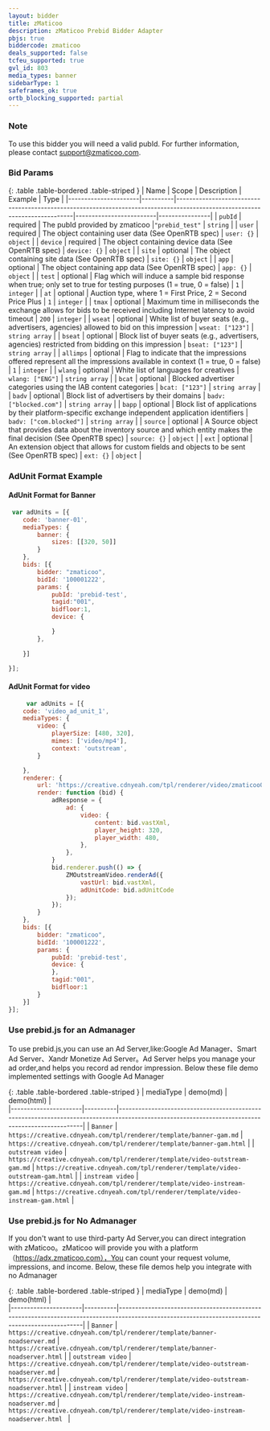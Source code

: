 ```yaml
---
layout: bidder
title: zMaticoo
description: zMaticoo Prebid Bidder Adapter
pbjs: true
biddercode: zmaticoo
deals_supported: false
tcfeu_supported: true
gvl_id: 803
media_types: banner
sidebarType: 1
safeframes_ok: true
ortb_blocking_supported: partial
---
```


### Note

To use this bidder you will need a valid pubId. For further information, please contact <support@zmaticoo.com>.

### Bid Params

{: .table .table-bordered .table-striped }
| Name                 | Scope    | Description                                                                                                                | Example                 | Type           |
|----------------------|----------|----------------------------------------------------------------------------------------------------------------------------|-------------------------|----------------|
| `pubId`              | required | The pubId provided by zmaticoo                                                                                             |`"prebid_test"`          | `string`       |
| `user`               | required | The object containing user data (See OpenRTB spec)                                                                         | `user: {}`              | `object`       |
| `device`             | required | The object containing device data (See OpenRTB spec)                                                                       | `device: {}`            | `object`       |
| `site`               | optional | The object containing site data (See OpenRTB spec)                                                                         | `site: {}`              | `object`       |
| `app`                | optional | The object containing app data (See OpenRTB spec)                                                                          | `app: {}`               | `object`       |
| `test`               | optional | Flag which will induce a sample bid response when true; only set to true for testing purposes (1 = true, 0 = false)        | `1`                     | `integer`      |
| `at`                 | optional | Auction type, where 1 = First Price, 2 = Second Price Plus                                                                 | `1`                     | `integer`      |
| `tmax`               | optional | Maximum time in milliseconds the exchange allows for bids to be received including Internet latency to avoid timeout       | `200`                   | `integer`      |
| `wseat`              | optional | White list of buyer seats (e.g., advertisers, agencies) allowed to bid on this impression                                  | `wseat: ["123"]`        | `string array` |
| `bseat`              | optional | Block list of buyer seats (e.g., advertisers, agencies) restricted from bidding on this impression                         | `bseat: ["123"]`        | `string array` |
| `allimps`            | optional | Flag to indicate that the impressions offered represent all the impressions available in context (1 = true, 0 = false)     | `1`                     | `integer`      |
| `wlang`              | optional | White list of languages for creatives                                                                                      | `wlang: ["ENG"]`        | `string array` |
| `bcat`               | optional | Blocked advertiser categories using the IAB content categories                                                             | `bcat: ["123"]`         | `string array` |
| `badv`               | optional | Block list of advertisers by their domains                                                                                 | `badv: ["blocked.com"]` | `string array` |
| `bapp`               | optional | Block list of applications by their platform-specific exchange independent application identifiers                         | `badv: ["com.blocked"]` | `string array` |
| `source`             | optional | A Source object that provides data about the inventory source and which entity makes the final decision (See OpenRTB spec) | `source: {}`            | `object`       |
| `ext`                | optional | An extension object that allows for custom fields and objects to be sent  (See OpenRTB spec)                               | `ext: {}`               | `object`       |

### AdUnit Format Example
#### AdUnit Format for Banner

```javascript
 var adUnits = [{
    code: 'banner-01',
    mediaTypes: {
        banner: {
            sizes: [[320, 50]]
        }
    },
    bids: [{
        bidder: "zmaticoo",
        bidId: '100001222',
        params: {
            pubId: 'prebid-test',
            tagid:"001",
            bidfloor:1,
            device: {

            }
        },
     
    }]

}];
```

#### AdUnit Format for video

```javascript
     var adUnits = [{
    code: 'video_ad_unit_1',
    mediaTypes: {
        video: {
            playerSize: [480, 320],
            mimes: ['video/mp4'],
            context: 'outstream',
        }

    },
    renderer: {
        url: 'https://creative.cdnyeah.com/tpl/renderer/video/zmaticooOutsteam.js',
        render: function (bid) {
            adResponse = {
                ad: {
                    video: {
                        content: bid.vastXml,
                        player_height: 320,
                        player_width: 480,
                    },
                },
            }
            bid.renderer.push(() => {
                ZMOutstreamVideo.renderAd({
                    vastUrl: bid.vastXml,
                    adUnitCode: bid.adUnitCode
                });
            });
        }
    },
    bids: [{
        bidder: "zmaticoo",
        bidId: '100001222',
        params: {
            pubId: 'prebid-test',
            device: {
            },
            tagid:"001",
            bidfloor:1
        }
    }]
}];
```

### Use prebid.js for an Admanager
   To use prebid.js,you can use an Ad Server,like:Google Ad Manager、Smart Ad Server、Xandr Monetize Ad Server。Ad Server helps you manage your ad order,and helps you record  ad rendor impression.
   Below these file demo implemented settings with Google Ad Manager

   {: .table .table-bordered .table-striped }
   | mediaType            | demo(md)  | demo(html)                        |                                                                                       
   |----------------------|----------|-------------------------------------------------------------------------------------------------------------------------------------------------|
   | `Banner`             | `https://creative.cdnyeah.com/tpl/renderer/template/banner-gam.md` | `https://creative.cdnyeah.com/tpl/renderer/template/banner-gam.html`          |
   | `outstream video`    | `https://creative.cdnyeah.com/tpl/renderer/template/video-outstream-gam.md` | `https://creative.cdnyeah.com/tpl/renderer/template/video-outstream-gam.html`    |
   | `instream video`     | `https://creative.cdnyeah.com/tpl/renderer/template/video-instream-gam.md` | `https://creative.cdnyeah.com/tpl/renderer/template/video-instream-gam.html`    |


### Use prebid.js for No Admanager
If you don't want to use third-party Ad Server,you  can direct integration with zMaticoo。zMaticoo  will provide you with a platform（https://adx.zmaticoo.com），You can count your request volume, impressions, and income.
Below, these file demos help you integrate with no Admanager

{: .table .table-bordered .table-striped }
| mediaType            | demo(md)  | demo(html)                        |                                                                                       
|----------------------|----------|-------------------------------------------------------------------------------------------------------------------------------------------------|
| `Banner`             | `https://creative.cdnyeah.com/tpl/renderer/template/banner-noadserver.md` | `https://creative.cdnyeah.com/tpl/renderer/template/banner-noadserver.html`        |
| `outstream video`    | `https://creative.cdnyeah.com/tpl/renderer/template/video-outstream-noadserver.md` | `https://creative.cdnyeah.com/tpl/renderer/template/video-outstream-noadserver.html`    |
| `instream video`     | `https://creative.cdnyeah.com/tpl/renderer/template/video-instream-noadserver.md` | `https://creative.cdnyeah.com/tpl/renderer/template/video-instream-noadserver.html `   |
